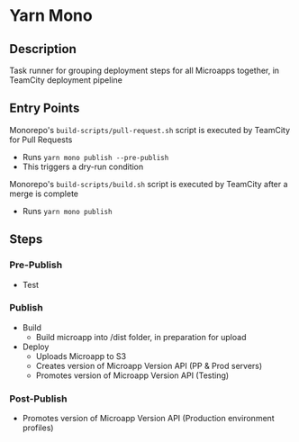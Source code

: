 # Yarn Mono

## Description
Task runner for grouping deployment steps for all Microapps together, in TeamCity deployment pipeline

## Entry Points
Monorepo's `build-scripts/pull-request.sh` script is executed by TeamCity for Pull Requests

- Runs `yarn mono publish --pre-publish`
- This triggers a dry-run condition

Monorepo's `build-scripts/build.sh` script is executed by TeamCity after a merge is complete 

- Runs `yarn mono publish`

## Steps

### Pre-Publish

- Test

### Publish

- Build
  - Build microapp into /dist folder, in preparation for upload
- Deploy
  - Uploads Microapp to S3
  - Creates version of Microapp Version API (PP & Prod servers)
  - Promotes version of Microapp Version API (Testing) 

### Post-Publish

  - Promotes version of Microapp Version API (Production environment profiles) 
